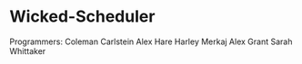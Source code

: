 # Wicked-Scheduler
Programmers:
  Coleman Carlstein
  Alex Hare
  Harley Merkaj
  Alex Grant
  Sarah Whittaker
